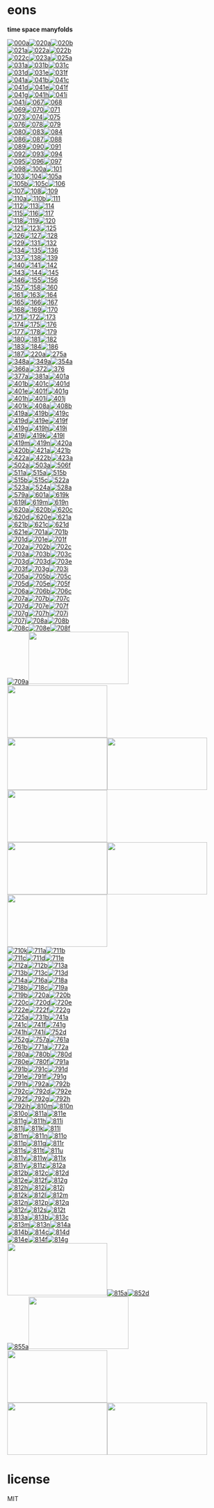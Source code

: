 # eons 

**time space manyfolds**   

[![000a](https://raw.githubusercontent.com/sifbuilder/eons/blob/master/eon-z-000a-thumbnail.png)](https://github.com/sifbuilder/eons/eon-z-000a.html)[![020a](https://raw.githubusercontent.com/sifbuilder/eons/blob/master/eon-z-020a-thumbnail.png)](https://github.com/sifbuilder/eons/eon-z-020a-borg.html)[![020b](https://raw.githubusercontent.com/sifbuilder/eons/blob/master/eon-z-020b-thumbnail.png)](https://github.com/sifbuilder/eons/eon-z-020b-borg.html)  
[![021a](https://raw.githubusercontent.com/sifbuilder/eons/blob/master/eon-z-021a-thumbnail.png)](https://raw.githubusercontent.com/sifbuilder/eons/blob/master/eon-z-021a.gif)[![022a](https://raw.githubusercontent.com/sifbuilder/eons/blob/master/eon-z-022a-thumbnail.png)](https://raw.githubusercontent.com/sifbuilder/eons/blob/master/eon-z-022a.gif)[![022b](https://raw.githubusercontent.com/sifbuilder/eons/blob/master/eon-z-022b-thumbnail.png)](https://raw.githubusercontent.com/sifbuilder/eons/blob/master/eon-z-022b.gif)  
[![022c](https://raw.githubusercontent.com/sifbuilder/eons/blob/master/eon-z-022c-thumbnail.png)](https://raw.githubusercontent.com/sifbuilder/eons/blob/master/eon-z-022c.gif)[![023a](https://raw.githubusercontent.com/sifbuilder/eons/blob/master/eon-z-023a-thumbnail.png)](https://raw.githubusercontent.com/sifbuilder/eons/blob/master/eon-z-023a.gif)[![025a](https://raw.githubusercontent.com/sifbuilder/eons/blob/master/eon-z-025a-thumbnail.png)](https://raw.githubusercontent.com/sifbuilder/eons/blob/master/eon-z-025a.gif)  
[![031a](https://raw.githubusercontent.com/sifbuilder/eons/blob/master/eon-z-031a-thumbnail.png)](https://raw.githubusercontent.com/sifbuilder/eons/blob/master/eon-z-031a.gif)[![031b](https://raw.githubusercontent.com/sifbuilder/eons/blob/master/eon-z-031b-thumbnail.png)](https://raw.githubusercontent.com/sifbuilder/eons/blob/master/eon-z-031b.gif)[![031c](https://raw.githubusercontent.com/sifbuilder/eons/blob/master/eon-z-031c-thumbnail.png)](https://raw.githubusercontent.com/sifbuilder/eons/blob/master/eon-z-031c.gif)  
[![031d](https://raw.githubusercontent.com/sifbuilder/eons/blob/master/eon-z-031d-thumbnail.png)](https://raw.githubusercontent.com/sifbuilder/eons/blob/master/eon-z-031d.gif)[![031e](https://raw.githubusercontent.com/sifbuilder/eons/blob/master/eon-z-031e-thumbnail.png)](https://raw.githubusercontent.com/sifbuilder/eons/blob/master/eon-z-031e.gif)[![031f](https://raw.githubusercontent.com/sifbuilder/eons/blob/master/eon-z-031f-thumbnail.png)](https://raw.githubusercontent.com/sifbuilder/eons/blob/master/eon-z-031f.gif)  
[![041a](https://raw.githubusercontent.com/sifbuilder/eons/blob/master/eon-z-041a-thumbnail.png)](https://raw.githubusercontent.com/sifbuilder/eons/blob/master/eon-z-041a.gif)[![041b](https://raw.githubusercontent.com/sifbuilder/eons/blob/master/eon-z-041b-thumbnail.png)](https://raw.githubusercontent.com/sifbuilder/eons/blob/master/eon-z-041b.gif)[![041c](https://raw.githubusercontent.com/sifbuilder/eons/blob/master/eon-z-041c-thumbnail.png)](https://raw.githubusercontent.com/sifbuilder/eons/blob/master/eon-z-041c.gif)  
[![041d](https://raw.githubusercontent.com/sifbuilder/eons/blob/master/eon-z-041d-thumbnail.png)](https://raw.githubusercontent.com/sifbuilder/eons/blob/master/eon-z-041d.gif)[![041e](https://raw.githubusercontent.com/sifbuilder/eons/blob/master/eon-z-041e-thumbnail.png)](https://raw.githubusercontent.com/sifbuilder/eons/blob/master/eon-z-041e.gif)[![041f](https://raw.githubusercontent.com/sifbuilder/eons/blob/master/eon-z-041f-thumbnail.png)](https://raw.githubusercontent.com/sifbuilder/eons/blob/master/eon-z-041f.gif)  
[![041g](https://raw.githubusercontent.com/sifbuilder/eons/blob/master/eon-z-041g-thumbnail.png)](https://raw.githubusercontent.com/sifbuilder/eons/blob/master/eon-z-041g.gif)[![041h](https://raw.githubusercontent.com/sifbuilder/eons/blob/master/eon-z-041h-thumbnail.png)](https://raw.githubusercontent.com/sifbuilder/eons/blob/master/eon-z-041h.gif)[![041i](https://raw.githubusercontent.com/sifbuilder/eons/blob/master/eon-z-041i-thumbnail.png)](https://raw.githubusercontent.com/sifbuilder/eons/blob/master/eon-z-041i.gif)  
[![041j](https://raw.githubusercontent.com/sifbuilder/eons/blob/master/eon-z-041j-thumbnail.png)](https://raw.githubusercontent.com/sifbuilder/eons/blob/master/eon-z-041j.gif)[![067](https://raw.githubusercontent.com/sifbuilder/eons/blob/master/eon-z-067-thumbnail.png)](https://raw.githubusercontent.com/sifbuilder/eons/blob/master/eon-z-067.gif)[![068](https://raw.githubusercontent.com/sifbuilder/eons/blob/master/eon-z-068-thumbnail.png)](https://raw.githubusercontent.com/sifbuilder/eons/blob/master/eon-z-068.gif)  
[![069](https://raw.githubusercontent.com/sifbuilder/eons/blob/master/eon-z-069-thumbnail.png)](https://raw.githubusercontent.com/sifbuilder/eons/blob/master/eon-z-069.gif)[![070](https://raw.githubusercontent.com/sifbuilder/eons/blob/master/eon-z-070-thumbnail.png)](https://raw.githubusercontent.com/sifbuilder/eons/blob/master/eon-z-070.gif)[![071](https://raw.githubusercontent.com/sifbuilder/eons/blob/master/eon-z-071-thumbnail.png)](https://raw.githubusercontent.com/sifbuilder/eons/blob/master/eon-z-071.gif)  
[![073](https://raw.githubusercontent.com/sifbuilder/eons/blob/master/eon-z-073-thumbnail.png)](https://raw.githubusercontent.com/sifbuilder/eons/blob/master/eon-z-073.gif)[![074](https://raw.githubusercontent.com/sifbuilder/eons/blob/master/eon-z-074-thumbnail.png)](https://raw.githubusercontent.com/sifbuilder/eons/blob/master/eon-z-074.gif)[![075](https://raw.githubusercontent.com/sifbuilder/eons/blob/master/eon-z-075-thumbnail.png)](https://raw.githubusercontent.com/sifbuilder/eons/blob/master/eon-z-075.gif)  
[![076](https://raw.githubusercontent.com/sifbuilder/eons/blob/master/eon-z-076-thumbnail.png)](https://raw.githubusercontent.com/sifbuilder/eons/blob/master/eon-z-076.gif)[![078](https://raw.githubusercontent.com/sifbuilder/eons/blob/master/eon-z-078-thumbnail.png)](https://raw.githubusercontent.com/sifbuilder/eons/blob/master/eon-z-078.gif)[![079](https://raw.githubusercontent.com/sifbuilder/eons/blob/master/eon-z-079-thumbnail.png)](https://raw.githubusercontent.com/sifbuilder/eons/blob/master/eon-z-079.gif)  
[![080](https://raw.githubusercontent.com/sifbuilder/eons/blob/master/eon-z-080-thumbnail.png)](https://raw.githubusercontent.com/sifbuilder/eons/blob/master/eon-z-080.gif)[![083](https://raw.githubusercontent.com/sifbuilder/eons/blob/master/eon-z-083-thumbnail.png)](https://raw.githubusercontent.com/sifbuilder/eons/blob/master/eon-z-083.gif)[![084](https://raw.githubusercontent.com/sifbuilder/eons/blob/master/eon-z-084-thumbnail.png)](https://raw.githubusercontent.com/sifbuilder/eons/blob/master/eon-z-084.gif)  
[![086](https://raw.githubusercontent.com/sifbuilder/eons/blob/master/eon-z-086-thumbnail.png)](https://raw.githubusercontent.com/sifbuilder/eons/blob/master/eon-z-086.gif)[![087](https://raw.githubusercontent.com/sifbuilder/eons/blob/master/eon-z-087-thumbnail.png)](https://raw.githubusercontent.com/sifbuilder/eons/blob/master/eon-z-087.gif)[![088](https://raw.githubusercontent.com/sifbuilder/eons/blob/master/eon-z-088-thumbnail.png)](https://raw.githubusercontent.com/sifbuilder/eons/blob/master/eon-z-088.gif)  
[![089](https://raw.githubusercontent.com/sifbuilder/eons/blob/master/eon-z-089-thumbnail.png)](https://raw.githubusercontent.com/sifbuilder/eons/blob/master/eon-z-089.gif)[![090](https://raw.githubusercontent.com/sifbuilder/eons/blob/master/eon-z-090-thumbnail.png)](https://raw.githubusercontent.com/sifbuilder/eons/blob/master/eon-z-090.gif)[![091](https://raw.githubusercontent.com/sifbuilder/eons/blob/master/eon-z-091-thumbnail.png)](https://raw.githubusercontent.com/sifbuilder/eons/blob/master/eon-z-091.gif)  
[![092](https://raw.githubusercontent.com/sifbuilder/eons/blob/master/eon-z-092-thumbnail.png)](https://raw.githubusercontent.com/sifbuilder/eons/blob/master/eon-z-092.gif)[![093](https://raw.githubusercontent.com/sifbuilder/eons/blob/master/eon-z-093-thumbnail.png)](https://raw.githubusercontent.com/sifbuilder/eons/blob/master/eon-z-093.gif)[![094](https://raw.githubusercontent.com/sifbuilder/eons/blob/master/eon-z-094-thumbnail.png)](https://raw.githubusercontent.com/sifbuilder/eons/blob/master/eon-z-094.gif)  
[![095](https://raw.githubusercontent.com/sifbuilder/eons/blob/master/eon-z-095-thumbnail.png)](https://raw.githubusercontent.com/sifbuilder/eons/blob/master/eon-z-095.gif)[![096](https://raw.githubusercontent.com/sifbuilder/eons/blob/master/eon-z-096-thumbnail.png)](https://raw.githubusercontent.com/sifbuilder/eons/blob/master/eon-z-096.gif)[![097](https://raw.githubusercontent.com/sifbuilder/eons/blob/master/eon-z-097-thumbnail.png)](https://raw.githubusercontent.com/sifbuilder/eons/blob/master/eon-z-097.gif)  
[![098](https://raw.githubusercontent.com/sifbuilder/eons/blob/master/eon-z-098-thumbnail.png)](https://raw.githubusercontent.com/sifbuilder/eons/blob/master/eon-z-098.gif)[![100a](https://raw.githubusercontent.com/sifbuilder/eons/blob/master/eon-z-100a-thumbnail.png)](https://github.com/sifbuilder/eons/eon-z-100a-anima.html)[![101](https://raw.githubusercontent.com/sifbuilder/eons/blob/master/eon-z-101-thumbnail.png)](https://raw.githubusercontent.com/sifbuilder/eons/blob/master/eon-z-101.gif)  
[![103](https://raw.githubusercontent.com/sifbuilder/eons/blob/master/eon-z-103-thumbnail.png)](https://raw.githubusercontent.com/sifbuilder/eons/blob/master/eon-z-103.gif)[![104](https://raw.githubusercontent.com/sifbuilder/eons/blob/master/eon-z-104-thumbnail.png)](https://raw.githubusercontent.com/sifbuilder/eons/blob/master/eon-z-104.gif)[![105a](https://raw.githubusercontent.com/sifbuilder/eons/blob/master/eon-z-105a-thumbnail.png)](https://github.com/sifbuilder/eons/eon-z-105a-nat.html)  
[![105b](https://raw.githubusercontent.com/sifbuilder/eons/blob/master/eon-z-105b-thumbnail.png)](https://github.com/sifbuilder/eons/eon-z-105b-nat.html)[![105c](https://raw.githubusercontent.com/sifbuilder/eons/blob/master/eon-z-105c-thumbnail.png)](https://github.com/sifbuilder/eons/eon-z-105c-allies.html)[![106](https://raw.githubusercontent.com/sifbuilder/eons/blob/master/eon-z-106-thumbnail.png)](https://raw.githubusercontent.com/sifbuilder/eons/blob/master/eon-z-106.gif)  
[![107](https://raw.githubusercontent.com/sifbuilder/eons/blob/master/eon-z-107-thumbnail.png)](https://raw.githubusercontent.com/sifbuilder/eons/blob/master/eon-z-107.gif)[![108](https://raw.githubusercontent.com/sifbuilder/eons/blob/master/eon-z-108-thumbnail.png)](https://raw.githubusercontent.com/sifbuilder/eons/blob/master/eon-z-108.gif)[![109](https://raw.githubusercontent.com/sifbuilder/eons/blob/master/eon-z-109-thumbnail.png)](https://raw.githubusercontent.com/sifbuilder/eons/blob/master/eon-z-109.gif)  
[![110a](https://raw.githubusercontent.com/sifbuilder/eons/blob/master/eon-z-110a-thumbnail.png)](https://github.com/sifbuilder/eons/eon-z-110a-img.html)[![110b](https://raw.githubusercontent.com/sifbuilder/eons/blob/master/eon-z-110b-thumbnail.png)](https://github.com/sifbuilder/eons/eon-z-110b-imgs.html)[![111](https://raw.githubusercontent.com/sifbuilder/eons/blob/master/eon-z-111-thumbnail.png)](https://raw.githubusercontent.com/sifbuilder/eons/blob/master/eon-z-111.gif)  
[![112](https://raw.githubusercontent.com/sifbuilder/eons/blob/master/eon-z-112-thumbnail.png)](https://raw.githubusercontent.com/sifbuilder/eons/blob/master/eon-z-112.gif)[![113](https://raw.githubusercontent.com/sifbuilder/eons/blob/master/eon-z-113-thumbnail.png)](https://raw.githubusercontent.com/sifbuilder/eons/blob/master/eon-z-113.gif)[![114](https://raw.githubusercontent.com/sifbuilder/eons/blob/master/eon-z-114-thumbnail.png)](https://raw.githubusercontent.com/sifbuilder/eons/blob/master/eon-z-114.gif)  
[![115](https://raw.githubusercontent.com/sifbuilder/eons/blob/master/eon-z-115-thumbnail.png)](https://raw.githubusercontent.com/sifbuilder/eons/blob/master/eon-z-115.gif)[![116](https://raw.githubusercontent.com/sifbuilder/eons/blob/master/eon-z-116-thumbnail.png)](https://raw.githubusercontent.com/sifbuilder/eons/blob/master/eon-z-116.gif)[![117](https://raw.githubusercontent.com/sifbuilder/eons/blob/master/eon-z-117-thumbnail.png)](https://raw.githubusercontent.com/sifbuilder/eons/blob/master/eon-z-117.gif)  
[![118](https://raw.githubusercontent.com/sifbuilder/eons/blob/master/eon-z-118-thumbnail.png)](https://raw.githubusercontent.com/sifbuilder/eons/blob/master/eon-z-118.gif)[![119](https://raw.githubusercontent.com/sifbuilder/eons/blob/master/eon-z-119-thumbnail.png)](https://raw.githubusercontent.com/sifbuilder/eons/blob/master/eon-z-119.gif)[![120](https://raw.githubusercontent.com/sifbuilder/eons/blob/master/eon-z-120-thumbnail.png)](https://raw.githubusercontent.com/sifbuilder/eons/blob/master/eon-z-120.gif)  
[![121](https://raw.githubusercontent.com/sifbuilder/eons/blob/master/eon-z-121-thumbnail.png)](https://raw.githubusercontent.com/sifbuilder/eons/blob/master/eon-z-121.gif)[![123](https://raw.githubusercontent.com/sifbuilder/eons/blob/master/eon-z-123-thumbnail.png)](https://raw.githubusercontent.com/sifbuilder/eons/blob/master/eon-z-123.gif)[![125](https://raw.githubusercontent.com/sifbuilder/eons/blob/master/eon-z-125-thumbnail.png)](https://raw.githubusercontent.com/sifbuilder/eons/blob/master/eon-z-125.gif)  
[![126](https://raw.githubusercontent.com/sifbuilder/eons/blob/master/eon-z-126-thumbnail.png)](https://raw.githubusercontent.com/sifbuilder/eons/blob/master/eon-z-126.gif)[![127](https://raw.githubusercontent.com/sifbuilder/eons/blob/master/eon-z-127-thumbnail.png)](https://raw.githubusercontent.com/sifbuilder/eons/blob/master/eon-z-127.gif)[![128](https://raw.githubusercontent.com/sifbuilder/eons/blob/master/eon-z-128-thumbnail.png)](https://raw.githubusercontent.com/sifbuilder/eons/blob/master/eon-z-128.gif)  
[![129](https://raw.githubusercontent.com/sifbuilder/eons/blob/master/eon-z-129-thumbnail.png)](https://raw.githubusercontent.com/sifbuilder/eons/blob/master/eon-z-129.gif)[![131](https://raw.githubusercontent.com/sifbuilder/eons/blob/master/eon-z-131-thumbnail.png)](https://raw.githubusercontent.com/sifbuilder/eons/blob/master/eon-z-131.gif)[![132](https://raw.githubusercontent.com/sifbuilder/eons/blob/master/eon-z-132-thumbnail.png)](https://raw.githubusercontent.com/sifbuilder/eons/blob/master/eon-z-132.gif)  
[![134](https://raw.githubusercontent.com/sifbuilder/eons/blob/master/eon-z-134-thumbnail.png)](https://raw.githubusercontent.com/sifbuilder/eons/blob/master/eon-z-134.gif)[![135](https://raw.githubusercontent.com/sifbuilder/eons/blob/master/eon-z-135-thumbnail.png)](https://raw.githubusercontent.com/sifbuilder/eons/blob/master/eon-z-135.gif)[![136](https://raw.githubusercontent.com/sifbuilder/eons/blob/master/eon-z-136-thumbnail.png)](https://raw.githubusercontent.com/sifbuilder/eons/blob/master/eon-z-136.gif)  
[![137](https://raw.githubusercontent.com/sifbuilder/eons/blob/master/eon-z-137-thumbnail.png)](https://raw.githubusercontent.com/sifbuilder/eons/blob/master/eon-z-137.gif)[![138](https://raw.githubusercontent.com/sifbuilder/eons/blob/master/eon-z-138-thumbnail.png)](https://raw.githubusercontent.com/sifbuilder/eons/blob/master/eon-z-138.gif)[![139](https://raw.githubusercontent.com/sifbuilder/eons/blob/master/eon-z-139-thumbnail.png)](https://raw.githubusercontent.com/sifbuilder/eons/blob/master/eon-z-139.gif)  
[![140](https://raw.githubusercontent.com/sifbuilder/eons/blob/master/eon-z-140-thumbnail.png)](https://raw.githubusercontent.com/sifbuilder/eons/blob/master/eon-z-140.gif)[![141](https://raw.githubusercontent.com/sifbuilder/eons/blob/master/eon-z-141-thumbnail.png)](https://raw.githubusercontent.com/sifbuilder/eons/blob/master/eon-z-141.gif)[![142](https://raw.githubusercontent.com/sifbuilder/eons/blob/master/eon-z-142-thumbnail.png)](https://raw.githubusercontent.com/sifbuilder/eons/blob/master/eon-z-142.gif)  
[![143](https://raw.githubusercontent.com/sifbuilder/eons/blob/master/eon-z-143-thumbnail.png)](https://raw.githubusercontent.com/sifbuilder/eons/blob/master/eon-z-143.gif)[![144](https://raw.githubusercontent.com/sifbuilder/eons/blob/master/eon-z-144-thumbnail.png)](https://raw.githubusercontent.com/sifbuilder/eons/blob/master/eon-z-144.gif)[![145](https://raw.githubusercontent.com/sifbuilder/eons/blob/master/eon-z-145-thumbnail.png)](https://raw.githubusercontent.com/sifbuilder/eons/blob/master/eon-z-145.gif)  
[![146](https://raw.githubusercontent.com/sifbuilder/eons/blob/master/eon-z-146-thumbnail.png)](https://raw.githubusercontent.com/sifbuilder/eons/blob/master/eon-z-146.gif)[![155](https://raw.githubusercontent.com/sifbuilder/eons/blob/master/eon-z-155-thumbnail.png)](https://raw.githubusercontent.com/sifbuilder/eons/blob/master/eon-z-155.gif)[![156](https://raw.githubusercontent.com/sifbuilder/eons/blob/master/eon-z-156-thumbnail.png)](https://raw.githubusercontent.com/sifbuilder/eons/blob/master/eon-z-156.gif)  
[![157](https://raw.githubusercontent.com/sifbuilder/eons/blob/master/eon-z-157-thumbnail.png)](https://raw.githubusercontent.com/sifbuilder/eons/blob/master/eon-z-157.gif)[![158](https://raw.githubusercontent.com/sifbuilder/eons/blob/master/eon-z-158-thumbnail.png)](https://raw.githubusercontent.com/sifbuilder/eons/blob/master/eon-z-158.gif)[![160](https://raw.githubusercontent.com/sifbuilder/eons/blob/master/eon-z-160-thumbnail.png)](https://raw.githubusercontent.com/sifbuilder/eons/blob/master/eon-z-160.gif)  
[![161](https://raw.githubusercontent.com/sifbuilder/eons/blob/master/eon-z-161-thumbnail.png)](https://raw.githubusercontent.com/sifbuilder/eons/blob/master/eon-z-161.gif)[![163](https://raw.githubusercontent.com/sifbuilder/eons/blob/master/eon-z-163-thumbnail.png)](https://raw.githubusercontent.com/sifbuilder/eons/blob/master/eon-z-163.gif)[![164](https://raw.githubusercontent.com/sifbuilder/eons/blob/master/eon-z-164-thumbnail.png)](https://raw.githubusercontent.com/sifbuilder/eons/blob/master/eon-z-164.gif)  
[![165](https://raw.githubusercontent.com/sifbuilder/eons/blob/master/eon-z-165-thumbnail.png)](https://raw.githubusercontent.com/sifbuilder/eons/blob/master/eon-z-165.gif)[![166](https://raw.githubusercontent.com/sifbuilder/eons/blob/master/eon-z-166-thumbnail.png)](https://raw.githubusercontent.com/sifbuilder/eons/blob/master/eon-z-166.gif)[![167](https://raw.githubusercontent.com/sifbuilder/eons/blob/master/eon-z-167-thumbnail.png)](https://raw.githubusercontent.com/sifbuilder/eons/blob/master/eon-z-167.gif)  
[![168](https://raw.githubusercontent.com/sifbuilder/eons/blob/master/eon-z-168-thumbnail.png)](https://raw.githubusercontent.com/sifbuilder/eons/blob/master/eon-z-168.gif)[![169](https://raw.githubusercontent.com/sifbuilder/eons/blob/master/eon-z-169-thumbnail.png)](https://raw.githubusercontent.com/sifbuilder/eons/blob/master/eon-z-169.gif)[![170](https://raw.githubusercontent.com/sifbuilder/eons/blob/master/eon-z-170-thumbnail.png)](https://raw.githubusercontent.com/sifbuilder/eons/blob/master/eon-z-170.gif)  
[![171](https://raw.githubusercontent.com/sifbuilder/eons/blob/master/eon-z-171-thumbnail.png)](https://raw.githubusercontent.com/sifbuilder/eons/blob/master/eon-z-171.gif)[![172](https://raw.githubusercontent.com/sifbuilder/eons/blob/master/eon-z-172-thumbnail.png)](https://raw.githubusercontent.com/sifbuilder/eons/blob/master/eon-z-172.gif)[![173](https://raw.githubusercontent.com/sifbuilder/eons/blob/master/eon-z-173-thumbnail.png)](https://raw.githubusercontent.com/sifbuilder/eons/blob/master/eon-z-173.gif)  
[![174](https://raw.githubusercontent.com/sifbuilder/eons/blob/master/eon-z-174-thumbnail.png)](https://raw.githubusercontent.com/sifbuilder/eons/blob/master/eon-z-174.gif)[![175](https://raw.githubusercontent.com/sifbuilder/eons/blob/master/eon-z-175-thumbnail.png)](https://raw.githubusercontent.com/sifbuilder/eons/blob/master/eon-z-175.gif)[![176](https://raw.githubusercontent.com/sifbuilder/eons/blob/master/eon-z-176-thumbnail.png)](https://raw.githubusercontent.com/sifbuilder/eons/blob/master/eon-z-176.gif)  
[![177](https://raw.githubusercontent.com/sifbuilder/eons/blob/master/eon-z-177-thumbnail.png)](https://raw.githubusercontent.com/sifbuilder/eons/blob/master/eon-z-177.gif)[![178](https://raw.githubusercontent.com/sifbuilder/eons/blob/master/eon-z-178-thumbnail.png)](https://raw.githubusercontent.com/sifbuilder/eons/blob/master/eon-z-178.gif)[![179](https://raw.githubusercontent.com/sifbuilder/eons/blob/master/eon-z-179-thumbnail.png)](https://raw.githubusercontent.com/sifbuilder/eons/blob/master/eon-z-179.gif)  
[![180](https://raw.githubusercontent.com/sifbuilder/eons/blob/master/eon-z-180-thumbnail.png)](https://raw.githubusercontent.com/sifbuilder/eons/blob/master/eon-z-180.gif)[![181](https://raw.githubusercontent.com/sifbuilder/eons/blob/master/eon-z-181-thumbnail.png)](https://raw.githubusercontent.com/sifbuilder/eons/blob/master/eon-z-181.gif)[![182](https://raw.githubusercontent.com/sifbuilder/eons/blob/master/eon-z-182-thumbnail.png)](https://raw.githubusercontent.com/sifbuilder/eons/blob/master/eon-z-182.gif)  
[![183](https://raw.githubusercontent.com/sifbuilder/eons/blob/master/eon-z-183-thumbnail.png)](https://raw.githubusercontent.com/sifbuilder/eons/blob/master/eon-z-183.gif)[![184](https://raw.githubusercontent.com/sifbuilder/eons/blob/master/eon-z-184-thumbnail.png)](https://raw.githubusercontent.com/sifbuilder/eons/blob/master/eon-z-184.gif)[![186](https://raw.githubusercontent.com/sifbuilder/eons/blob/master/eon-z-186-thumbnail.png)](https://raw.githubusercontent.com/sifbuilder/eons/blob/master/eon-z-186.gif)  
[![187](https://raw.githubusercontent.com/sifbuilder/eons/blob/master/eon-z-187-thumbnail.png)](https://raw.githubusercontent.com/sifbuilder/eons/blob/master/eon-z-187.gif)[![220a](https://raw.githubusercontent.com/sifbuilder/eons/blob/master/eon-z-220a-thumbnail.png)](https://github.com/sifbuilder/eons/eon-z-220a-perfectforms.html)[![275a](https://raw.githubusercontent.com/sifbuilder/eons/blob/master/eon-z-275a-thumbnail.png)](https://github.com/sifbuilder/eons/eon-z-275a-sim-allies.html)  
[![348a](https://raw.githubusercontent.com/sifbuilder/eons/blob/master/eon-z-348a-thumbnail.png)](https://raw.githubusercontent.com/sifbuilder/eons/blob/master/eon-z-348a.gif)[![349a](https://raw.githubusercontent.com/sifbuilder/eons/blob/master/eon-z-349a-thumbnail.png)](https://raw.githubusercontent.com/sifbuilder/eons/blob/master/eon-z-349a.gif)[![354a](https://raw.githubusercontent.com/sifbuilder/eons/blob/master/eon-z-354a-thumbnail.png)](https://raw.githubusercontent.com/sifbuilder/eons/blob/master/eon-z-354a.gif)  
[![366a](https://raw.githubusercontent.com/sifbuilder/eons/blob/master/eon-z-366a-thumbnail.png)](https://raw.githubusercontent.com/sifbuilder/eons/blob/master/eon-z-366a.gif)[![372](https://raw.githubusercontent.com/sifbuilder/eons/blob/master/eon-z-372-thumbnail.png)](https://raw.githubusercontent.com/sifbuilder/eons/blob/master/eon-z-372.gif)[![376](https://raw.githubusercontent.com/sifbuilder/eons/blob/master/eon-z-376-thumbnail.png)](https://raw.githubusercontent.com/sifbuilder/eons/blob/master/eon-z-376.gif)  
[![377a](https://raw.githubusercontent.com/sifbuilder/eons/blob/master/eon-z-377a-thumbnail.png)](https://raw.githubusercontent.com/sifbuilder/eons/blob/master/eon-z-377a.gif)[![381a](https://raw.githubusercontent.com/sifbuilder/eons/blob/master/eon-z-381a-thumbnail.png)](https://raw.githubusercontent.com/sifbuilder/eons/blob/master/eon-z-381a.gif)[![401a](https://raw.githubusercontent.com/sifbuilder/eons/blob/master/eon-z-401a-thumbnail.png)](https://raw.githubusercontent.com/sifbuilder/eons/blob/master/eon-z-401a.gif)  
[![401b](https://raw.githubusercontent.com/sifbuilder/eons/blob/master/eon-z-401b-thumbnail.png)](https://github.com/sifbuilder/eons/eon-z-401b-sim-3vorts.html)[![401c](https://raw.githubusercontent.com/sifbuilder/eons/blob/master/eon-z-401c-thumbnail.png)](https://github.com/sifbuilder/eons/eon-z-401c-sim-3vorts.html)[![401d](https://raw.githubusercontent.com/sifbuilder/eons/blob/master/eon-z-401d-thumbnail.png)](https://github.com/sifbuilder/eons/eon-z-401d-sim-3vorts.html)  
[![401e](https://raw.githubusercontent.com/sifbuilder/eons/blob/master/eon-z-401e-thumbnail.png)](https://github.com/sifbuilder/eons/eon-z-401e-sim-3vorts.html)[![401f](https://raw.githubusercontent.com/sifbuilder/eons/blob/master/eon-z-401f-thumbnail.png)](https://github.com/sifbuilder/eons/eon-z-401f-sim-spheres.html)[![401g](https://raw.githubusercontent.com/sifbuilder/eons/blob/master/eon-z-401g-thumbnail.png)](https://github.com/sifbuilder/eons/eon-z-401g-sim-spheres.html)  
[![401h](https://raw.githubusercontent.com/sifbuilder/eons/blob/master/eon-z-401h-thumbnail.png)](https://github.com/sifbuilder/eons/eon-z-401h-sim-spheres.html)[![401i](https://raw.githubusercontent.com/sifbuilder/eons/blob/master/eon-z-401i-thumbnail.png)](https://raw.githubusercontent.com/sifbuilder/eons/blob/master/eon-z-401i.gif)[![401j](https://raw.githubusercontent.com/sifbuilder/eons/blob/master/eon-z-401j-thumbnail.png)](https://github.com/sifbuilder/eons/eon-z-401j-3sim-spheres.html)  
[![401k](https://raw.githubusercontent.com/sifbuilder/eons/blob/master/eon-z-401k-thumbnail.png)](https://github.com/sifbuilder/eons/eon-z-401k-3sim-upsphere.html)[![408a](https://raw.githubusercontent.com/sifbuilder/eons/blob/master/eon-z-408a-thumbnail.png)](https://github.com/sifbuilder/eons/eon-z-408a-geofil.html)[![408b](https://raw.githubusercontent.com/sifbuilder/eons/blob/master/eon-z-408b-thumbnail.png)](https://github.com/sifbuilder/eons/eon-z-408b-geofil.html)  
[![419a](https://raw.githubusercontent.com/sifbuilder/eons/blob/master/eon-z-419a-thumbnail.png)](https://github.com/sifbuilder/eons/eon-z-419a-pacer-traces.html)[![419b](https://raw.githubusercontent.com/sifbuilder/eons/blob/master/eon-z-419b-thumbnail.png)](https://github.com/sifbuilder/eons/eon-z-419b-pacer-string-avatar-gramm.html)[![419c](https://raw.githubusercontent.com/sifbuilder/eons/blob/master/eon-z-419c-thumbnail.png)](https://github.com/sifbuilder/eons/eon-z-419c-pacer-string-eoload-gramm.html)  
[![419d](https://raw.githubusercontent.com/sifbuilder/eons/blob/master/eon-z-419d-thumbnail.png)](https://github.com/sifbuilder/eons/eon-z-419d-pacer-dot-eoload-gramm.html)[![419e](https://raw.githubusercontent.com/sifbuilder/eons/blob/master/eon-z-419e-thumbnail.png)](https://github.com/sifbuilder/eons/eon-z-419e-pacer-nat-eoload.ween.html)[![419f](https://raw.githubusercontent.com/sifbuilder/eons/blob/master/eon-z-419f-thumbnail.png)](https://github.com/sifbuilder/eons/eon-z-419f-pacer-nat-eoload-gramm.html)  
[![419g](https://raw.githubusercontent.com/sifbuilder/eons/blob/master/eon-z-419g-thumbnail.png)](https://github.com/sifbuilder/eons/eon-z-419g-pacer-dot-eoload-gramm.html)[![419h](https://raw.githubusercontent.com/sifbuilder/eons/blob/master/eon-z-419h-thumbnail.png)](https://github.com/sifbuilder/eons/eon-z-419h-pacer-dotstring-eoload-gramm.html)[![419i](https://raw.githubusercontent.com/sifbuilder/eons/blob/master/eon-z-419i-thumbnail.png)](https://github.com/sifbuilder/eons/eon-z-419i-pacer-dotstring-face.html)  
[![419j](https://raw.githubusercontent.com/sifbuilder/eons/blob/master/eon-z-419j-thumbnail.png)](https://github.com/sifbuilder/eons/eon-z-419j-pacer-avatar-nat.html)[![419k](https://raw.githubusercontent.com/sifbuilder/eons/blob/master/eon-z-419k-thumbnail.png)](https://github.com/sifbuilder/eons/eon-z-419k-pacer-anima-nat.html)[![419l](https://raw.githubusercontent.com/sifbuilder/eons/blob/master/eon-z-419l-thumbnail.png)](https://github.com/sifbuilder/eons/eon-z-419l-pacer-avatar-nat.html)  
[![419m](https://raw.githubusercontent.com/sifbuilder/eons/blob/master/eon-z-419m-thumbnail.png)](https://raw.githubusercontent.com/sifbuilder/eons/blob/master/eon-z-419m.gif)[![419n](https://raw.githubusercontent.com/sifbuilder/eons/blob/master/eon-z-419n-thumbnail.png)](https://github.com/sifbuilder/eons/eon-z-419n-pacer-string-avatar-gramm.html)[![420a](https://raw.githubusercontent.com/sifbuilder/eons/blob/master/eon-z-420a-thumbnail.png)](https://raw.githubusercontent.com/sifbuilder/eons/blob/master/eon-z-420a.gif)  
[![420b](https://raw.githubusercontent.com/sifbuilder/eons/blob/master/eon-z-420b-thumbnail.png)](https://github.com/sifbuilder/eons/eon-z-420b-geoproj.html)[![421a](https://raw.githubusercontent.com/sifbuilder/eons/blob/master/eon-z-421a-thumbnail.png)](https://github.com/sifbuilder/eons/eon-z-421a-3pols.html)[![421b](https://raw.githubusercontent.com/sifbuilder/eons/blob/master/eon-z-421b-thumbnail.png)](https://github.com/sifbuilder/eons/eon-z-421b-3pols.html)  
[![422a](https://raw.githubusercontent.com/sifbuilder/eons/blob/master/eon-z-422a-thumbnail.png)](https://raw.githubusercontent.com/sifbuilder/eons/blob/master/eon-z-422a.gif)[![422b](https://raw.githubusercontent.com/sifbuilder/eons/blob/master/eon-z-422b-thumbnail.png)](https://github.com/sifbuilder/eons/eon-z-422b-geovase.html)[![423a](https://raw.githubusercontent.com/sifbuilder/eons/blob/master/eon-z-423a-thumbnail.png)](https://github.com/sifbuilder/eons/eon-z-423a-geopols.html)  
[![502a](https://raw.githubusercontent.com/sifbuilder/eons/blob/master/eon-z-502a-thumbnail.png)](https://github.com/sifbuilder/eons/eon-z-502a-nat-egg.html)[![503a](https://raw.githubusercontent.com/sifbuilder/eons/blob/master/eon-z-503a-thumbnail.png)](https://github.com/sifbuilder/eons/eon-z-503a-nat-tri.html)[![506f](https://raw.githubusercontent.com/sifbuilder/eons/blob/master/eon-z-506f-thumbnail.png)](https://raw.githubusercontent.com/sifbuilder/eons/blob/master/eon-z-506f.gif)  
[![511a](https://raw.githubusercontent.com/sifbuilder/eons/blob/master/eon-z-511a-thumbnail.png)](https://github.com/sifbuilder/eons/eon-z-511a-nat-text.html)[![515a](https://raw.githubusercontent.com/sifbuilder/eons/blob/master/eon-z-515a-thumbnail.png)](https://github.com/sifbuilder/eons/eon-z-515a-geoearth.html)[![515b](https://raw.githubusercontent.com/sifbuilder/eons/blob/master/eon-z-515b-thumbnail.png)](https://github.com/sifbuilder/eons/eon-z-515b-geoearth-versor.html)  
[![515b](https://raw.githubusercontent.com/sifbuilder/eons/blob/master/eon-z-515b-thumbnail.png)](https://github.com/sifbuilder/eons/eon-z-515b-geoearth.html)[![515c](https://raw.githubusercontent.com/sifbuilder/eons/blob/master/eon-z-515c-thumbnail.png)](https://raw.githubusercontent.com/sifbuilder/eons/blob/master/eon-z-515c.gif)[![522a](https://raw.githubusercontent.com/sifbuilder/eons/blob/master/eon-z-522a-thumbnail.png)](https://github.com/sifbuilder/eons/eon-z-522a-geotetra.html)  
[![523a](https://raw.githubusercontent.com/sifbuilder/eons/blob/master/eon-z-523a-thumbnail.png)](https://github.com/sifbuilder/eons/eon-z-523a-geocox.html)[![524a](https://raw.githubusercontent.com/sifbuilder/eons/blob/master/eon-z-524a-thumbnail.png)](https://github.com/sifbuilder/eons/eon-z-524a-dynafuturi-hedral.html)[![528a](https://raw.githubusercontent.com/sifbuilder/eons/blob/master/eon-z-528a-thumbnail.png)](https://github.com/sifbuilder/eons/eon-z-528a-unimercator.html)  
[![579a](https://raw.githubusercontent.com/sifbuilder/eons/blob/master/eon-z-579a-thumbnail.png)](https://github.com/sifbuilder/eons/eon-z-579a-futurecube.html)[![601a](https://raw.githubusercontent.com/sifbuilder/eons/blob/master/eon-z-601a-thumbnail.png)](https://github.com/sifbuilder/eons/eon-z-601a-rocketforms.html)[![619k](https://raw.githubusercontent.com/sifbuilder/eons/blob/master/eon-z-619k-thumbnail.png)](https://github.com/sifbuilder/eons/eon-z-619k-licht5.html)  
[![619l](https://raw.githubusercontent.com/sifbuilder/eons/blob/master/eon-z-619l-thumbnail.png)](https://raw.githubusercontent.com/sifbuilder/eons/blob/master/eon-z-619l.gif)[![619m](https://raw.githubusercontent.com/sifbuilder/eons/blob/master/eon-z-619m-thumbnail.png)](https://raw.githubusercontent.com/sifbuilder/eons/blob/master/eon-z-619m.gif)[![619n](https://raw.githubusercontent.com/sifbuilder/eons/blob/master/eon-z-619n-thumbnail.png)](https://github.com/sifbuilder/eons/eon-z-619n-handy.html)  
[![620a](https://raw.githubusercontent.com/sifbuilder/eons/blob/master/eon-z-620a-thumbnail.png)](https://github.com/sifbuilder/eons/eon-z-620a-tree.html)[![620b](https://raw.githubusercontent.com/sifbuilder/eons/blob/master/eon-z-620b-thumbnail.png)](https://raw.githubusercontent.com/sifbuilder/eons/blob/master/eon-z-620b.gif)[![620c](https://raw.githubusercontent.com/sifbuilder/eons/blob/master/eon-z-620c-thumbnail.png)](https://github.com/sifbuilder/eons/eon-z-620c-tree.html)  
[![620d](https://raw.githubusercontent.com/sifbuilder/eons/blob/master/eon-z-620d-thumbnail.png)](https://github.com/sifbuilder/eons/eon-z-620d-tree.html)[![620e](https://raw.githubusercontent.com/sifbuilder/eons/blob/master/eon-z-620e-thumbnail.png)](https://github.com/sifbuilder/eons/eon-z-620e-tree.html)[![621a](https://raw.githubusercontent.com/sifbuilder/eons/blob/master/eon-z-621a-thumbnail.png)](https://raw.githubusercontent.com/sifbuilder/eons/blob/master/eon-z-621a.gif)  
[![621b](https://raw.githubusercontent.com/sifbuilder/eons/blob/master/eon-z-621b-thumbnail.png)](https://raw.githubusercontent.com/sifbuilder/eons/blob/master/eon-z-621b.gif)[![621c](https://raw.githubusercontent.com/sifbuilder/eons/blob/master/eon-z-621c-thumbnail.png)](https://github.com/sifbuilder/eons/eon-z-621c-tree.html)[![621d](https://raw.githubusercontent.com/sifbuilder/eons/blob/master/eon-z-621d-thumbnail.png)](https://raw.githubusercontent.com/sifbuilder/eons/blob/master/eon-z-621d.gif)  
[![621e](https://raw.githubusercontent.com/sifbuilder/eons/blob/master/eon-z-621e-thumbnail.png)](https://github.com/sifbuilder/eons/eon-z-621e-tree.html)[![701a](https://raw.githubusercontent.com/sifbuilder/eons/blob/master/eon-z-701a-thumbnail.png)](https://github.com/sifbuilder/eons/eon-z-701a-grati-ace.html)[![701b](https://raw.githubusercontent.com/sifbuilder/eons/blob/master/eon-z-701b-thumbnail.png)](https://github.com/sifbuilder/eons/eon-z-701b-ace2.html)  
[![701d](https://raw.githubusercontent.com/sifbuilder/eons/blob/master/eon-z-701d-thumbnail.png)](https://github.com/sifbuilder/eons/eon-z-701d-ace3.html)[![701e](https://raw.githubusercontent.com/sifbuilder/eons/blob/master/eon-z-701e-thumbnail.png)](https://github.com/sifbuilder/eons/eon-z-701e-ace4.html)[![701f](https://raw.githubusercontent.com/sifbuilder/eons/blob/master/eon-z-701f-thumbnail.png)](https://github.com/sifbuilder/eons/eon-z-701f-booster.html)  
[![702a](https://raw.githubusercontent.com/sifbuilder/eons/blob/master/eon-z-702a-thumbnail.png)](https://github.com/sifbuilder/eons/eon-z-702a-grati-satellite.html)[![702b](https://raw.githubusercontent.com/sifbuilder/eons/blob/master/eon-z-702b-thumbnail.png)](https://github.com/sifbuilder/eons/eon-z-702b-nat.html)[![702c](https://raw.githubusercontent.com/sifbuilder/eons/blob/master/eon-z-702c-thumbnail.png)](https://github.com/sifbuilder/eons/eon-z-702c-satellite.html)  
[![703a](https://raw.githubusercontent.com/sifbuilder/eons/blob/master/eon-z-703a-thumbnail.png)](https://github.com/sifbuilder/eons/eon-z-703a-two-faces.html)[![703b](https://raw.githubusercontent.com/sifbuilder/eons/blob/master/eon-z-703b-thumbnail.png)](https://github.com/sifbuilder/eons/eon-z-703b-one-face.html)[![703c](https://raw.githubusercontent.com/sifbuilder/eons/blob/master/eon-z-703c-thumbnail.png)](https://github.com/sifbuilder/eons/eon-z-703c-linestring.html)  
[![703d](https://raw.githubusercontent.com/sifbuilder/eons/blob/master/eon-z-703d-thumbnail.png)](https://github.com/sifbuilder/eons/eon-z-703d-linestring-wen.html)[![703d](https://raw.githubusercontent.com/sifbuilder/eons/blob/master/eon-z-703d-thumbnail.png)](https://github.com/sifbuilder/eons/eon-z-703d-polygons.html)[![703e](https://raw.githubusercontent.com/sifbuilder/eons/blob/master/eon-z-703e-thumbnail.png)](https://github.com/sifbuilder/eons/eon-z-703e-linestring-versor.html)  
[![703f](https://raw.githubusercontent.com/sifbuilder/eons/blob/master/eon-z-703f-thumbnail.png)](https://github.com/sifbuilder/eons/eon-z-703f-fetchcube.html)[![703g](https://raw.githubusercontent.com/sifbuilder/eons/blob/master/eon-z-703g-thumbnail.png)](https://github.com/sifbuilder/eons/eon-z-703g-eons.html)[![703i](https://raw.githubusercontent.com/sifbuilder/eons/blob/master/eon-z-703i-thumbnail.png)](https://github.com/sifbuilder/eons/eon-z-703i-cube.html)  
[![705a](https://raw.githubusercontent.com/sifbuilder/eons/blob/master/eon-z-705a-thumbnail.png)](https://github.com/sifbuilder/eons/eon-z-705a-gratiform.html)[![705b](https://raw.githubusercontent.com/sifbuilder/eons/blob/master/eon-z-705b-thumbnail.png)](https://github.com/sifbuilder/eons/eon-z-705b-gratiform.html)[![705c](https://raw.githubusercontent.com/sifbuilder/eons/blob/master/eon-z-705c-thumbnail.png)](https://github.com/sifbuilder/eons/eon-z-705c-waveform.html)  
[![705d](https://raw.githubusercontent.com/sifbuilder/eons/blob/master/eon-z-705d-thumbnail.png)](https://github.com/sifbuilder/eons/eon-z-705d-sqhere.html)[![705e](https://raw.githubusercontent.com/sifbuilder/eons/blob/master/eon-z-705e-thumbnail.png)](https://github.com/sifbuilder/eons/eon-z-705e-waveform.html)[![705f](https://raw.githubusercontent.com/sifbuilder/eons/blob/master/eon-z-705f-thumbnail.png)](https://github.com/sifbuilder/eons/eon-z-705f-waveform.html)  
[![706a](https://raw.githubusercontent.com/sifbuilder/eons/blob/master/eon-z-706a-thumbnail.png)](https://github.com/sifbuilder/eons/eon-z-706a-fibonat.html)[![706b](https://raw.githubusercontent.com/sifbuilder/eons/blob/master/eon-z-706b-thumbnail.png)](https://raw.githubusercontent.com/sifbuilder/eons/blob/master/eon-z-706b.gif)[![706c](https://raw.githubusercontent.com/sifbuilder/eons/blob/master/eon-z-706c-thumbnail.png)](https://github.com/sifbuilder/eons/eon-z-706c-fibonat.html)  
[![707a](https://raw.githubusercontent.com/sifbuilder/eons/blob/master/eon-z-707a-thumbnail.png)](https://github.com/sifbuilder/eons/eon-z-707a-cube.html)[![707b](https://raw.githubusercontent.com/sifbuilder/eons/blob/master/eon-z-707b-thumbnail.png)](https://github.com/sifbuilder/eons/eon-z-707b-icosahedros.html)[![707c](https://raw.githubusercontent.com/sifbuilder/eons/blob/master/eon-z-707c-thumbnail.png)](https://github.com/sifbuilder/eons/eon-z-707c-icosahedro.html)  
[![707d](https://raw.githubusercontent.com/sifbuilder/eons/blob/master/eon-z-707d-thumbnail.png)](https://raw.githubusercontent.com/sifbuilder/eons/blob/master/eon-z-707d.gif)[![707e](https://raw.githubusercontent.com/sifbuilder/eons/blob/master/eon-z-707e-thumbnail.png)](https://github.com/sifbuilder/eons/eon-z-707e-icosahedro.html)[![707f](https://raw.githubusercontent.com/sifbuilder/eons/blob/master/eon-z-707f-thumbnail.png)](https://github.com/sifbuilder/eons/eon-z-707f-icosahedro.html)  
[![707g](https://raw.githubusercontent.com/sifbuilder/eons/blob/master/eon-z-707g-thumbnail.png)](https://github.com/sifbuilder/eons/eon-z-707g-dodecahedro.html)[![707h](https://raw.githubusercontent.com/sifbuilder/eons/blob/master/eon-z-707h-thumbnail.png)](https://github.com/sifbuilder/eons/eon-z-707h-icosahedro.html)[![707i](https://raw.githubusercontent.com/sifbuilder/eons/blob/master/eon-z-707i-thumbnail.png)](https://github.com/sifbuilder/eons/eon-z-707i-rhombic.html)  
[![707j](https://raw.githubusercontent.com/sifbuilder/eons/blob/master/eon-z-707j-thumbnail.png)](https://github.com/sifbuilder/eons/eon-z-707j-3icosahedro.html)[![708a](https://raw.githubusercontent.com/sifbuilder/eons/blob/master/eon-z-708a-thumbnail.png)](https://github.com/sifbuilder/eons/eon-z-708a-cuberEarth.html)[![708b](https://raw.githubusercontent.com/sifbuilder/eons/blob/master/eon-z-708b-thumbnail.png)](https://github.com/sifbuilder/eons/eon-z-708b-earthTorus.html)  
[![708c](https://raw.githubusercontent.com/sifbuilder/eons/blob/master/eon-z-708c-thumbnail.png)](https://github.com/sifbuilder/eons/eon-z-708c-earth-sphere.html)[![708e](https://raw.githubusercontent.com/sifbuilder/eons/blob/master/eon-z-708e-thumbnail.png)](https://github.com/sifbuilder/eons/eon-z-708e-geoearth.html)[![708f](https://raw.githubusercontent.com/sifbuilder/eons/blob/master/eon-z-708f-thumbnail.png)](https://github.com/sifbuilder/eons/eon-z-708f-geoearth-prt.html)  
[![709a](https://raw.githubusercontent.com/sifbuilder/eons/blob/master/eon-z-709a-thumbnail.png)](https://github.com/sifbuilder/eons/eon-z-709a-stace.html)[<img src="notile.png" width="230px;" height="120px;"/>](https://github.com/sifbuilder/eons/eon-z-710a-nat-cwen.html)[<img src="notile.png" width="230px;" height="120px;"/>](https://github.com/sifbuilder/eons/eon-z-710b-nat1dax.html)  
[<img src="notile.png" width="230px;" height="120px;"/>](https://github.com/sifbuilder/eons/eon-z-710c-hyperform.html)[<img src="notile.png" width="230px;" height="120px;"/>](https://raw.githubusercontent.com/sifbuilder/eons/blob/master/eon-z-710d.gif)[<img src="notile.png" width="230px;" height="120px;"/>](https://github.com/sifbuilder/eons/eon-z-710e-sphere-fn0.html)  
[<img src="notile.png" width="230px;" height="120px;"/>](https://raw.githubusercontent.com/sifbuilder/eons/blob/master/eon-z-710f.gif)[<img src="notile.png" width="230px;" height="120px;"/>](https://github.com/sifbuilder/eons/eon-z-710g-dropnat.html)[<img src="notile.png" width="230px;" height="120px;"/>](https://github.com/sifbuilder/eons/eon-z-710h-sphere-4dax.html)  
[![710k](https://raw.githubusercontent.com/sifbuilder/eons/blob/master/eon-z-710k-thumbnail.png)](https://raw.githubusercontent.com/sifbuilder/eons/blob/master/eon-z-710k.gif)[![711a](https://raw.githubusercontent.com/sifbuilder/eons/blob/master/eon-z-711a-thumbnail.png)](https://github.com/sifbuilder/eons/eon-z-711a-quadric.html)[![711b](https://raw.githubusercontent.com/sifbuilder/eons/blob/master/eon-z-711b-thumbnail.png)](https://raw.githubusercontent.com/sifbuilder/eons/blob/master/eon-z-711b.gif)  
[![711c](https://raw.githubusercontent.com/sifbuilder/eons/blob/master/eon-z-711c-thumbnail.png)](https://github.com/sifbuilder/eons/eon-z-711c-drop.html)[![711d](https://raw.githubusercontent.com/sifbuilder/eons/blob/master/eon-z-711d-thumbnail.png)](https://github.com/sifbuilder/eons/eon-z-711d-barrel.html)[![711e](https://raw.githubusercontent.com/sifbuilder/eons/blob/master/eon-z-711e-thumbnail.png)](https://github.com/sifbuilder/eons/eon-z-711e-barrel.html)  
[![712a](https://raw.githubusercontent.com/sifbuilder/eons/blob/master/eon-z-712a-thumbnail.png)](https://github.com/sifbuilder/eons/eon-z-712a-nat-wen.html)[![712b](https://raw.githubusercontent.com/sifbuilder/eons/blob/master/eon-z-712b-thumbnail.png)](https://github.com/sifbuilder/eons/eon-z-712b-polygons.html)[![713a](https://raw.githubusercontent.com/sifbuilder/eons/blob/master/eon-z-713a-thumbnail.png)](https://github.com/sifbuilder/eons/eon-z-713a-multiline.html)  
[![713b](https://raw.githubusercontent.com/sifbuilder/eons/blob/master/eon-z-713b-thumbnail.png)](https://raw.githubusercontent.com/sifbuilder/eons/blob/master/eon-z-713b.gif)[![713c](https://raw.githubusercontent.com/sifbuilder/eons/blob/master/eon-z-713c-thumbnail.png)](https://github.com/sifbuilder/eons/eon-z-713c-polygon.html)[![713d](https://raw.githubusercontent.com/sifbuilder/eons/blob/master/eon-z-713d-thumbnail.png)](https://github.com/sifbuilder/eons/eon-z-713d-tiles.html)  
[![714a](https://raw.githubusercontent.com/sifbuilder/eons/blob/master/eon-z-714a-thumbnail.png)](https://github.com/sifbuilder/eons/eon-z-714a-complexdot.html)[![716a](https://raw.githubusercontent.com/sifbuilder/eons/blob/master/eon-z-716a-thumbnail.png)](https://github.com/sifbuilder/eons/eon-z-716a-geopoints.html)[![718a](https://raw.githubusercontent.com/sifbuilder/eons/blob/master/eon-z-718a-thumbnail.png)](https://github.com/sifbuilder/eons/eon-z-718a-cube-cwen.html)  
[![718b](https://raw.githubusercontent.com/sifbuilder/eons/blob/master/eon-z-718b-thumbnail.png)](https://github.com/sifbuilder/eons/eon-z-718b-nat-tri.html)[![718c](https://raw.githubusercontent.com/sifbuilder/eons/blob/master/eon-z-718c-thumbnail.png)](https://github.com/sifbuilder/eons/eon-z-718c-rotateNat.html)[![719a](https://raw.githubusercontent.com/sifbuilder/eons/blob/master/eon-z-719a-thumbnail.png)](https://github.com/sifbuilder/eons/eon-z-719a-2dforms.html)  
[![719b](https://raw.githubusercontent.com/sifbuilder/eons/blob/master/eon-z-719b-thumbnail.png)](https://github.com/sifbuilder/eons/eon-z-719b-eohal-dots.html)[![720a](https://raw.githubusercontent.com/sifbuilder/eons/blob/master/eon-z-720a-thumbnail.png)](https://github.com/sifbuilder/eons/eon-z-720a-fourier-rhyno.html)[![720b](https://raw.githubusercontent.com/sifbuilder/eons/blob/master/eon-z-720b-thumbnail.png)](https://github.com/sifbuilder/eons/eon-z-720b-fourier-squares.html)  
[![720c](https://raw.githubusercontent.com/sifbuilder/eons/blob/master/eon-z-720c-thumbnail.png)](https://github.com/sifbuilder/eons/eon-z-720c-fourier-square.html)[![720d](https://raw.githubusercontent.com/sifbuilder/eons/blob/master/eon-z-720d-thumbnail.png)](https://github.com/sifbuilder/eons/eon-z-720d-3fourier-square.html)[![720e](https://raw.githubusercontent.com/sifbuilder/eons/blob/master/eon-z-720e-thumbnail.png)](https://raw.githubusercontent.com/sifbuilder/eons/blob/master/eon-z-720e.gif)  
[![722e](https://raw.githubusercontent.com/sifbuilder/eons/blob/master/eon-z-722e-thumbnail.png)](https://raw.githubusercontent.com/sifbuilder/eons/blob/master/eon-z-722e.gif)[![722f](https://raw.githubusercontent.com/sifbuilder/eons/blob/master/eon-z-722f-thumbnail.png)](https://github.com/sifbuilder/eons/eon-z-722f-fractals10.html)[![722g](https://raw.githubusercontent.com/sifbuilder/eons/blob/master/eon-z-722g-thumbnail.png)](https://github.com/sifbuilder/eons/eon-z-722g-lindenmayer.html)  
[![725a](https://raw.githubusercontent.com/sifbuilder/eons/blob/master/eon-z-725a-thumbnail.png)](https://github.com/sifbuilder/eons/eon-z-725a-geofuel.html)[![731b](https://raw.githubusercontent.com/sifbuilder/eons/blob/master/eon-z-731b-thumbnail.png)](https://github.com/sifbuilder/eons/eon-z-731b-geowen.html)[![741a](https://raw.githubusercontent.com/sifbuilder/eons/blob/master/eon-z-741a-thumbnail.png)](https://github.com/sifbuilder/eons/eon-z-741a-tracepoint.html)  
[![741c](https://raw.githubusercontent.com/sifbuilder/eons/blob/master/eon-z-741c-thumbnail.png)](https://github.com/sifbuilder/eons/eon-z-741c-geotrace.html)[![741f](https://raw.githubusercontent.com/sifbuilder/eons/blob/master/eon-z-741f-thumbnail.png)](https://github.com/sifbuilder/eons/eon-z-741f-traces.html)[![741g](https://raw.githubusercontent.com/sifbuilder/eons/blob/master/eon-z-741g-thumbnail.png)](https://github.com/sifbuilder/eons/eon-z-741g-tracesphere.html)  
[![741h](https://raw.githubusercontent.com/sifbuilder/eons/blob/master/eon-z-741h-thumbnail.png)](https://github.com/sifbuilder/eons/eon-z-741h-eohal-form.html)[![741i](https://raw.githubusercontent.com/sifbuilder/eons/blob/master/eon-z-741i-thumbnail.png)](https://github.com/sifbuilder/eons/eon-z-741i-trace-nat.html)[![752d](https://raw.githubusercontent.com/sifbuilder/eons/blob/master/eon-z-752d-thumbnail.png)](https://github.com/sifbuilder/eons/eon-z-752d-3dgratSvgScene.html)  
[![752g](https://raw.githubusercontent.com/sifbuilder/eons/blob/master/eon-z-752g-thumbnail.png)](https://github.com/sifbuilder/eons/eon-z-752g-3formfaces.html)[![757a](https://raw.githubusercontent.com/sifbuilder/eons/blob/master/eon-z-757a-thumbnail.png)](https://github.com/sifbuilder/eons/eon-z-757a-axis.html)[![761a](https://raw.githubusercontent.com/sifbuilder/eons/blob/master/eon-z-761a-thumbnail.png)](https://github.com/sifbuilder/eons/eon-z-761a-natwen.html)  
[![761b](https://raw.githubusercontent.com/sifbuilder/eons/blob/master/eon-z-761b-thumbnail.png)](https://github.com/sifbuilder/eons/eon-z-761b-natversor.html)[![771a](https://raw.githubusercontent.com/sifbuilder/eons/blob/master/eon-z-771a-thumbnail.png)](https://github.com/sifbuilder/eons/eon-z-771a-3dnat.html)[![772a](https://raw.githubusercontent.com/sifbuilder/eons/blob/master/eon-z-772a-thumbnail.png)](https://github.com/sifbuilder/eons/eon-z-772a-3dnat-ace.html)  
[![780a](https://raw.githubusercontent.com/sifbuilder/eons/blob/master/eon-z-780a-thumbnail.png)](https://github.com/sifbuilder/eons/eon-z-780a-sim-eohal.html)[![780b](https://raw.githubusercontent.com/sifbuilder/eons/blob/master/eon-z-780b-thumbnail.png)](https://github.com/sifbuilder/eons/eon-z-780b-sim-stars-eohal.html)[![780d](https://raw.githubusercontent.com/sifbuilder/eons/blob/master/eon-z-780d-thumbnail.png)](https://raw.githubusercontent.com/sifbuilder/eons/blob/master/eon-z-780d.gif)  
[![780e](https://raw.githubusercontent.com/sifbuilder/eons/blob/master/eon-z-780e-thumbnail.png)](https://github.com/sifbuilder/eons/eon-z-780e-sim-forces.html)[![780f](https://raw.githubusercontent.com/sifbuilder/eons/blob/master/eon-z-780f-thumbnail.png)](https://github.com/sifbuilder/eons/eon-z-780f-sim-force-gravity.html)[![791a](https://raw.githubusercontent.com/sifbuilder/eons/blob/master/eon-z-791a-thumbnail.png)](https://github.com/sifbuilder/eons/eon-z-791a-3icosahedro.html)  
[![791b](https://raw.githubusercontent.com/sifbuilder/eons/blob/master/eon-z-791b-thumbnail.png)](https://github.com/sifbuilder/eons/eon-z-791b-3cube-pers.html)[![791c](https://raw.githubusercontent.com/sifbuilder/eons/blob/master/eon-z-791c-thumbnail.png)](https://raw.githubusercontent.com/sifbuilder/eons/blob/master/eon-z-791c.gif)[![791d](https://raw.githubusercontent.com/sifbuilder/eons/blob/master/eon-z-791d-thumbnail.png)](https://raw.githubusercontent.com/sifbuilder/eons/blob/master/eon-z-791d.gif)  
[![791e](https://raw.githubusercontent.com/sifbuilder/eons/blob/master/eon-z-791e-thumbnail.png)](https://raw.githubusercontent.com/sifbuilder/eons/blob/master/eon-z-791e.gif)[![791f](https://raw.githubusercontent.com/sifbuilder/eons/blob/master/eon-z-791f-thumbnail.png)](https://raw.githubusercontent.com/sifbuilder/eons/blob/master/eon-z-791f.gif)[![791g](https://raw.githubusercontent.com/sifbuilder/eons/blob/master/eon-z-791g-thumbnail.png)](https://github.com/sifbuilder/eons/eon-z-791g-3cube-ortho.html)  
[![791h](https://raw.githubusercontent.com/sifbuilder/eons/blob/master/eon-z-791h-thumbnail.png)](https://raw.githubusercontent.com/sifbuilder/eons/blob/master/eon-z-791h.gif)[![792a](https://raw.githubusercontent.com/sifbuilder/eons/blob/master/eon-z-792a-thumbnail.png)](https://github.com/sifbuilder/eons/eon-z-792a-3octa.html)[![792b](https://raw.githubusercontent.com/sifbuilder/eons/blob/master/eon-z-792b-thumbnail.png)](https://github.com/sifbuilder/eons/eon-z-792b-3torus-twist.html)  
[![792c](https://raw.githubusercontent.com/sifbuilder/eons/blob/master/eon-z-792c-thumbnail.png)](https://github.com/sifbuilder/eons/eon-z-792c-3sphere.html)[![792d](https://raw.githubusercontent.com/sifbuilder/eons/blob/master/eon-z-792d-thumbnail.png)](https://github.com/sifbuilder/eons/eon-z-792d-3form.html)[![792e](https://raw.githubusercontent.com/sifbuilder/eons/blob/master/eon-z-792e-thumbnail.png)](https://github.com/sifbuilder/eons/eon-z-792e-3borromeo.html)  
[![792f](https://raw.githubusercontent.com/sifbuilder/eons/blob/master/eon-z-792f-thumbnail.png)](https://raw.githubusercontent.com/sifbuilder/eons/blob/master/eon-z-792f.gif)[![792g](https://raw.githubusercontent.com/sifbuilder/eons/blob/master/eon-z-792g-thumbnail.png)](https://github.com/sifbuilder/eons/eon-z-792g-3torus.html)[![792h](https://raw.githubusercontent.com/sifbuilder/eons/blob/master/eon-z-792h-thumbnail.png)](https://github.com/sifbuilder/eons/eon-z-792h-3squaesphere.html)  
[![792ih](https://raw.githubusercontent.com/sifbuilder/eons/blob/master/eon-z-792ih-thumbnail.png)](https://github.com/sifbuilder/eons/eon-z-792ih-3upsphere.html)[![810m](https://raw.githubusercontent.com/sifbuilder/eons/blob/master/eon-z-810m-thumbnail.png)](https://github.com/sifbuilder/eons/eon-z-810m-spheres.html)[![810n](https://raw.githubusercontent.com/sifbuilder/eons/blob/master/eon-z-810n-thumbnail.png)](https://github.com/sifbuilder/eons/eon-z-810n-3spheres.html)  
[![810o](https://raw.githubusercontent.com/sifbuilder/eons/blob/master/eon-z-810o-thumbnail.png)](https://github.com/sifbuilder/eons/eon-z-810o-3spheres.html)[![811a](https://raw.githubusercontent.com/sifbuilder/eons/blob/master/eon-z-811a-thumbnail.png)](https://github.com/sifbuilder/eons/eon-z-811a-lie.html)[![811e](https://raw.githubusercontent.com/sifbuilder/eons/blob/master/eon-z-811e-thumbnail.png)](https://raw.githubusercontent.com/sifbuilder/eons/blob/master/eon-z-811e.gif)  
[![811g](https://raw.githubusercontent.com/sifbuilder/eons/blob/master/eon-z-811g-thumbnail.png)](https://raw.githubusercontent.com/sifbuilder/eons/blob/master/eon-z-811g.gif)[![811h](https://raw.githubusercontent.com/sifbuilder/eons/blob/master/eon-z-811h-thumbnail.png)](https://raw.githubusercontent.com/sifbuilder/eons/blob/master/eon-z-811h.gif)[![811i](https://raw.githubusercontent.com/sifbuilder/eons/blob/master/eon-z-811i-thumbnail.png)](https://raw.githubusercontent.com/sifbuilder/eons/blob/master/eon-z-811i.gif)  
[![811j](https://raw.githubusercontent.com/sifbuilder/eons/blob/master/eon-z-811j-thumbnail.png)](https://raw.githubusercontent.com/sifbuilder/eons/blob/master/eon-z-811j.gif)[![811k](https://raw.githubusercontent.com/sifbuilder/eons/blob/master/eon-z-811k-thumbnail.png)](https://github.com/sifbuilder/eons/eon-z-811k-demisphere.html)[![811l](https://raw.githubusercontent.com/sifbuilder/eons/blob/master/eon-z-811l-thumbnail.png)](https://github.com/sifbuilder/eons/eon-z-811l-borromeo.html)  
[![811m](https://raw.githubusercontent.com/sifbuilder/eons/blob/master/eon-z-811m-thumbnail.png)](https://github.com/sifbuilder/eons/eon-z-811m-sphere.html)[![811n](https://raw.githubusercontent.com/sifbuilder/eons/blob/master/eon-z-811n-thumbnail.png)](https://github.com/sifbuilder/eons/eon-z-811n-bicone.html)[![811o](https://raw.githubusercontent.com/sifbuilder/eons/blob/master/eon-z-811o-thumbnail.png)](https://github.com/sifbuilder/eons/eon-z-811o-whale.html)  
[![811p](https://raw.githubusercontent.com/sifbuilder/eons/blob/master/eon-z-811p-thumbnail.png)](https://github.com/sifbuilder/eons/eon-z-811p-chip.html)[![811q](https://raw.githubusercontent.com/sifbuilder/eons/blob/master/eon-z-811q-thumbnail.png)](https://github.com/sifbuilder/eons/eon-z-811q-clepsidre.html)[![811r](https://raw.githubusercontent.com/sifbuilder/eons/blob/master/eon-z-811r-thumbnail.png)](https://github.com/sifbuilder/eons/eon-z-811r-pillow.html)  
[![811s](https://raw.githubusercontent.com/sifbuilder/eons/blob/master/eon-z-811s-thumbnail.png)](https://github.com/sifbuilder/eons/eon-z-811s-hyperb.html)[![811t](https://raw.githubusercontent.com/sifbuilder/eons/blob/master/eon-z-811t-thumbnail.png)](https://github.com/sifbuilder/eons/eon-z-811t-carret.html)[![811u](https://raw.githubusercontent.com/sifbuilder/eons/blob/master/eon-z-811u-thumbnail.png)](https://raw.githubusercontent.com/sifbuilder/eons/blob/master/eon-z-811u.gif)  
[![811v](https://raw.githubusercontent.com/sifbuilder/eons/blob/master/eon-z-811v-thumbnail.png)](https://github.com/sifbuilder/eons/eon-z-811v-relu.html)[![811w](https://raw.githubusercontent.com/sifbuilder/eons/blob/master/eon-z-811w-thumbnail.png)](https://github.com/sifbuilder/eons/eon-z-811w-eliptic.html)[![811x](https://raw.githubusercontent.com/sifbuilder/eons/blob/master/eon-z-811x-thumbnail.png)](https://raw.githubusercontent.com/sifbuilder/eons/blob/master/eon-z-811x.gif)  
[![811y](https://raw.githubusercontent.com/sifbuilder/eons/blob/master/eon-z-811y-thumbnail.png)](https://github.com/sifbuilder/eons/eon-z-811y-lie.html)[![811z](https://raw.githubusercontent.com/sifbuilder/eons/blob/master/eon-z-811z-thumbnail.png)](https://raw.githubusercontent.com/sifbuilder/eons/blob/master/eon-z-811z.gif)[![812a](https://raw.githubusercontent.com/sifbuilder/eons/blob/master/eon-z-812a-thumbnail.png)](https://github.com/sifbuilder/eons/eon-z-812a-torus.html)  
[![812b](https://raw.githubusercontent.com/sifbuilder/eons/blob/master/eon-z-812b-thumbnail.png)](https://raw.githubusercontent.com/sifbuilder/eons/blob/master/eon-z-812b.gif)[![812c](https://raw.githubusercontent.com/sifbuilder/eons/blob/master/eon-z-812c-thumbnail.png)](https://github.com/sifbuilder/eons/eon-z-812c-torus-spiral.html)[![812d](https://raw.githubusercontent.com/sifbuilder/eons/blob/master/eon-z-812d-thumbnail.png)](https://github.com/sifbuilder/eons/eon-z-812d-torus.html)  
[![812e](https://raw.githubusercontent.com/sifbuilder/eons/blob/master/eon-z-812e-thumbnail.png)](https://github.com/sifbuilder/eons/eon-z-812e-torus.html)[![812f](https://raw.githubusercontent.com/sifbuilder/eons/blob/master/eon-z-812f-thumbnail.png)](https://raw.githubusercontent.com/sifbuilder/eons/blob/master/eon-z-812f.gif)[![812g](https://raw.githubusercontent.com/sifbuilder/eons/blob/master/eon-z-812g-thumbnail.png)](https://github.com/sifbuilder/eons/eon-z-812g-torus.html)  
[![812h](https://raw.githubusercontent.com/sifbuilder/eons/blob/master/eon-z-812h-thumbnail.png)](https://github.com/sifbuilder/eons/eon-z-812h-sphere.html)[![812i](https://raw.githubusercontent.com/sifbuilder/eons/blob/master/eon-z-812i-thumbnail.png)](https://github.com/sifbuilder/eons/eon-z-812i-torus-quad.html)[![812j](https://raw.githubusercontent.com/sifbuilder/eons/blob/master/eon-z-812j-thumbnail.png)](https://github.com/sifbuilder/eons/eon-z-812j-torus.html)  
[![812k](https://raw.githubusercontent.com/sifbuilder/eons/blob/master/eon-z-812k-thumbnail.png)](https://raw.githubusercontent.com/sifbuilder/eons/blob/master/eon-z-812k.gif)[![812l](https://raw.githubusercontent.com/sifbuilder/eons/blob/master/eon-z-812l-thumbnail.png)](https://github.com/sifbuilder/eons/eon-z-812l-torus.html)[![812m](https://raw.githubusercontent.com/sifbuilder/eons/blob/master/eon-z-812m-thumbnail.png)](https://github.com/sifbuilder/eons/eon-z-812m-torus-sphere.html)  
[![812n](https://raw.githubusercontent.com/sifbuilder/eons/blob/master/eon-z-812n-thumbnail.png)](https://raw.githubusercontent.com/sifbuilder/eons/blob/master/eon-z-812n.gif)[![812p](https://raw.githubusercontent.com/sifbuilder/eons/blob/master/eon-z-812p-thumbnail.png)](https://github.com/sifbuilder/eons/eon-z-812p-cylisphere.html)[![812q](https://raw.githubusercontent.com/sifbuilder/eons/blob/master/eon-z-812q-thumbnail.png)](https://github.com/sifbuilder/eons/eon-z-812q-spiral.html)  
[![812r](https://raw.githubusercontent.com/sifbuilder/eons/blob/master/eon-z-812r-thumbnail.png)](https://github.com/sifbuilder/eons/eon-z-812r-movement.html)[![812s](https://raw.githubusercontent.com/sifbuilder/eons/blob/master/eon-z-812s-thumbnail.png)](https://github.com/sifbuilder/eons/eon-z-812s-torus-origami.html)[![812t](https://raw.githubusercontent.com/sifbuilder/eons/blob/master/eon-z-812t-thumbnail.png)](https://github.com/sifbuilder/eons/eon-z-812t-torus-origami.html)  
[![813a](https://raw.githubusercontent.com/sifbuilder/eons/blob/master/eon-z-813a-thumbnail.png)](https://github.com/sifbuilder/eons/eon-z-813a-klein.html)[![813b](https://raw.githubusercontent.com/sifbuilder/eons/blob/master/eon-z-813b-thumbnail.png)](https://github.com/sifbuilder/eons/eon-z-813b-klein.html)[![813c](https://raw.githubusercontent.com/sifbuilder/eons/blob/master/eon-z-813c-thumbnail.png)](https://raw.githubusercontent.com/sifbuilder/eons/blob/master/eon-z-813c.gif)  
[![813m](https://raw.githubusercontent.com/sifbuilder/eons/blob/master/eon-z-813m-thumbnail.png)](https://github.com/sifbuilder/eons/eon-z-813m-klein.html)[![813n](https://raw.githubusercontent.com/sifbuilder/eons/blob/master/eon-z-813n-thumbnail.png)](https://github.com/sifbuilder/eons/eon-z-813n-moebious.html)[![814a](https://raw.githubusercontent.com/sifbuilder/eons/blob/master/eon-z-814a-thumbnail.png)](https://github.com/sifbuilder/eons/eon-z-814a-sphere.html)  
[![814b](https://raw.githubusercontent.com/sifbuilder/eons/blob/master/eon-z-814b-thumbnail.png)](https://raw.githubusercontent.com/sifbuilder/eons/blob/master/eon-z-814b.gif)[![814c](https://raw.githubusercontent.com/sifbuilder/eons/blob/master/eon-z-814c-thumbnail.png)](https://github.com/sifbuilder/eons/eon-z-814c-sphere-i.html)[![814d](https://raw.githubusercontent.com/sifbuilder/eons/blob/master/eon-z-814d-thumbnail.png)](https://github.com/sifbuilder/eons/eon-z-814d-sphere-dark.html)  
[![814e](https://raw.githubusercontent.com/sifbuilder/eons/blob/master/eon-z-814e-thumbnail.png)](https://github.com/sifbuilder/eons/eon-z-814e-tangerine.html)[![814f](https://raw.githubusercontent.com/sifbuilder/eons/blob/master/eon-z-814f-thumbnail.png)](https://github.com/sifbuilder/eons/eon-z-814f-larm.html)[![814g](https://raw.githubusercontent.com/sifbuilder/eons/blob/master/eon-z-814g-thumbnail.png)](https://raw.githubusercontent.com/sifbuilder/eons/blob/master/eon-z-814g.gif)  
[<img src="notile.png" width="230px;" height="120px;"/>](https://github.com/sifbuilder/eons/eon-z-814h-cone.html)[![815a](https://raw.githubusercontent.com/sifbuilder/eons/blob/master/eon-z-815a-thumbnail.png)](https://raw.githubusercontent.com/sifbuilder/eons/blob/master/eon-z-815a.gif)[![852d](https://raw.githubusercontent.com/sifbuilder/eons/blob/master/eon-z-852d-thumbnail.png)](https://raw.githubusercontent.com/sifbuilder/eons/blob/master/eon-z-852d.gif)  
[![855a](https://raw.githubusercontent.com/sifbuilder/eons/blob/master/eon-z-855a-thumbnail.png)](https://github.com/sifbuilder/eons/eon-z-855a-text.html)[<img src="notile.png" width="230px;" height="120px;"/>](https://github.com/sifbuilder/eons/eon-z-990a-ts.html)[<img src="notile.png" width="230px;" height="120px;"/>](https://github.com/sifbuilder/eons/eon-z-990b-ts.html)  
[<img src="notile.png" width="230px;" height="120px;"/>](https://github.com/sifbuilder/eons/eon-z-990c-quadratic.html)[<img src="notile.png" width="230px;" height="120px;"/>](https://github.com/sifbuilder/eons/eon-z-990d-ts-pose.html)


# license  
MIT  